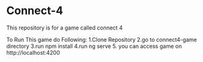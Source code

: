 # Connect-4
This repository is for a game called connect 4

To Run This game do Following:
1.Clone Repository
2.go to connect4-game directory
3.run npm install
4.run ng serve
5. you can access game on http://localhost:4200
